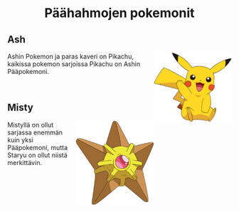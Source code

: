 <h1 align="center">Päähahmojen pokemonit</h1>

<h2>Ash</h2> 
<p><img align="right" width="175" length="175" src="76479dd91dc55c2768ddccfc30a4fbf5.png">Ashin Pokemon ja paras kaveri on Pikachu, kaikissa pokemon sarjoissa Pikachu on Ashin Pääpokemoni.</p>

&nbsp;
&nbsp;
&nbsp;
&nbsp;
&nbsp;
&nbsp;
&nbsp;
&nbsp;
&nbsp;
&nbsp;
&nbsp;
&nbsp;
&nbsp;
&nbsp;
&nbsp;
&nbsp;
&nbsp;&nbsp;
&nbsp;
<h2>Misty</h2>
<p><img align="right" width="175" length="175" src="120-Staryu.png">Mistyllä on ollut sarjassa enemmän kuin yksi Pääpokemoni, mutta Staryu on ollut niistä merkittävin.
